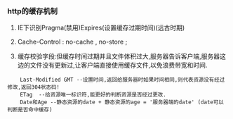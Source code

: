 ### http的缓存机制

1. IE下识别Pragma(禁用)Expires(设置缓存过期时间)(远古时期)

2. Cache-Control : no-cache , no-store ;

3. 缓存校验字段:但缓存时间过期并且文件体积过大,服务器告诉客户端,服务器这边的文件没有更新过,让客户端直接使用缓存文件,以免浪费带宽和时间.
```
	Last-Modified GMT --设置时间,返回给服务器时如果时间相同,则代表资源没有经过修改,返回304状态码!
	ETag  --给资源唯一标识符,能更好的判断资源是否经过更改.
	Date和Age --静态资源的date + 静态资源的age = '服务器端的date' (date可以判断是否命中缓存)